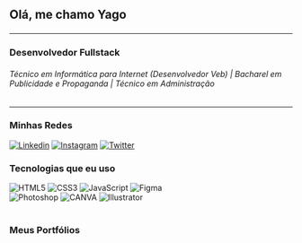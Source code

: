 ## Olá, me chamo Yago<hr>
### Desenvolvedor Fullstack
###### Técnico em Informática para Internet (Desenvolvedor Veb) | Bacharel em Publicidade e Propaganda | Técnico em Administração
 <hr>

### Minhas Redes
[![Linkedin](https://img.shields.io/badge/LinkedIn-0077B5?style=for-the-badge&logo=linkedin&logoColor=white)](https://www.linkedin.com/in/yago-aparecido/)
[![Instagram](https://img.shields.io/badge/Instagram-E4405F?style=for-the-badge&logo=instagram&logoColor=white)](https://www.instagram.com/yagoabsc/)
[![Twitter](https://img.shields.io/badge/Twitter-1DA1F2?style=for-the-badge&logo=twitter&logoColor=white)](https://twitter.com/YagoABSC)

### Tecnologias que eu uso

<div style="display: inline_block;">
    <img style="text-align: center" src="https://img.shields.io/badge/HTML5-E34F26?style=for-the-badge&logo=html5&logoColor=white" alt="HTML5" />
    <img style="text-align: center" src="https://img.shields.io/badge/CSS3-1572B6?style=for-the-badge&logo=css3&logoColor=white" alt="CSS3" />
    <img style="text-align: center" src="https://img.shields.io/badge/JavaScript-F7DF1E?style=for-the-badge&logo=javascript&logoColor=black" alt="JavaScript" />
    <img style="text-align: center" src="https://img.shields.io/badge/Figma-F24E1E?style=for-the-badge&logo=figma&logoColor=white" alt="Figma" /><br>
    <img style="text-align: center" src="https://img.shields.io/badge/Adobe%20Photoshop-31A8FF?style=for-the-badge&logo=Adobe%20Photoshop&logoColor=black" alt="Photoshop" />
    <img style="text-align: center" src="https://img.shields.io/badge/Canva-%2300C4CC.svg?&style=for-the-badge&logo=Canva&logoColor=white" alt="CANVA" />
    <img style="text-align: center" src="https://img.shields.io/badge/Adobe%20Illustrator-FF9A00?style=for-the-badge&logo=adobe%20illustrator&logoColor=white" alt="Illustrator" />
</div><br>

### Meus Portfólios


<!---
YagoABSC/YagoABSC is a ✨ special ✨ repository because its `README.md` (this file) appears on your GitHub profile.
You can click the Preview link to take a look at your changes.
--->
